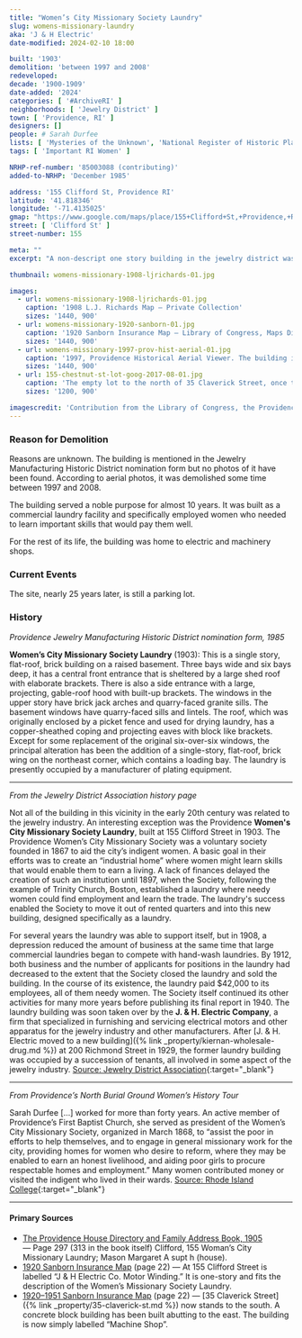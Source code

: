 ```yaml
---
title: "Women’s City Missionary Society Laundry"
slug: womens-missionary-laundry
aka: 'J & H Electric'
date-modified: 2024-02-10 18:00

built: '1903'
demolition: 'between 1997 and 2008'
redeveloped: 
decade: '1900-1909'
date-added: '2024'
categories: [ '#ArchiveRI' ]
neighborhoods: [ 'Jewelry District' ]
town: [ 'Providence, RI' ]
designers: []
people: # Sarah Durfee
lists: [ 'Mysteries of the Unknown', 'National Register of Historic Places', 'Providence Jewelry Manufacturing Historic District' ]
tags: [ 'Important RI Women' ]

NRHP-ref-number: '85003088 (contributing)'
added-to-NRHP: 'December 1985'

address: '155 Clifford St, Providence RI'
latitude: '41.818346'
longitude: '-71.4135025'
gmap: "https://www.google.com/maps/place/155+Clifford+St,+Providence,+RI+02903/@41.818346,-71.4135025,18z/data=!4m6!3m5!1s0x89e4456c9fc791ed:0xcb843791ce7b1d91!8m2!3d41.818342!4d-71.412215!16s%2Fg%2F11dzmlthyd?entry=ttu"
street: [ 'Clifford St' ]
street-number: 155

meta: ""
excerpt: "A non-descript one story building in the jewelry district was once a job training program for impoverished women"

thumbnail: womens-missionary-1908-ljrichards-01.jpg

images:
  - url: womens-missionary-1908-ljrichards-01.jpg
    caption: '1908 L.J. Richards Map — Private Collection'
    sizes: '1440, 900'
  - url: womens-missionary-1920-sanborn-01.jpg
    caption: '1920 Sanborn Insurance Map — Library of Congress, Maps Division'
    sizes: '1440, 900'
  - url: womens-missionary-1997-prov-hist-aerial-01.jpg
    caption: '1997, Providence Historical Aerial Viewer. The building is at the center of the circle'
    sizes: '1440, 900'
  - url: 155-chestnut-st-lot-goog-2017-08-01.jpg
    caption: 'The empty lot to the north of 35 Claverick Street, once the site of 155 Clifford'
    sizes: '1200, 900'

imagescredit: 'Contribution from the Library of Congress, the Providence Historical Aerial Viewer, and Google Streetview'
---
```


### Reason for Demolition

Reasons are unknown. The building is mentioned in the Jewelry Manufacturing Historic District nomination form but no photos of it have been found. According to aerial photos, it was demolished some time between 1997 and 2008.

The building served a noble purpose for almost 10 years. It was built as a commercial laundry facility and specifically employed women who needed to learn important skills that would pay them well.

For the rest of its life, the building was home to electric and machinery shops.


### Current Events

The site, nearly 25 years later, is still a parking lot.


### History

_Providence Jewelry Manufacturing Historic District nomination form, 1985_

**Women’s City Missionary Society Laundry** (1903): This is a single story, flat-roof, brick building on a raised basement. Three bays wide and six bays deep, it has a central front entrance that is sheltered by a large shed roof with elaborate brackets. There is also a side entrance with a large, projecting, gable-roof hood with built-up brackets. The windows in the upper story have brick jack arches and quarry-faced granite sills. The basement windows have quarry-faced sills and lintels. The roof, which was originally enclosed by a picket fence and used for drying laundry, has a copper-sheathed coping and projecting eaves with block like brackets. Except for some replacement of the original six-over-six windows, the principal alteration has been the addition of a single-story, flat-roof, brick wing on the northeast corner, which contains a loading bay. The laundry is presently occupied by a manufacturer of plating equipment.

***

_From the Jewelry District Association history page_

Not all of the building in this vicinity in the early 20th century was related to the jewelry industry. An interesting exception was the Providence **Women's City Missionary Society Laundry**, built at 155 Clifford Street in 1903. The  Providence Women’s City Missionary Society was a voluntary society founded in 1867 to aid the city’s indigent women. A basic goal in their efforts was to create an “industrial home” where women might learn skills that would enable them to earn a living. A lack of finances delayed the creation of such an institution until 1897, when the Society, following the example of Trinity Church, Boston, established a laundry where needy women could find employment and learn the trade. The laundry's success enabled the Society to move it out of rented quarters and into this new building, designed specifically as a laundry.

For several years the laundry was able to support itself, but in 1908, a depression reduced the amount of business at the same time that large commercial laundries began to compete with hand-wash laundries. By 1912, both business and the number of applicants for positions in the laundry had decreased to the extent that the Society closed the laundry and sold the building. In the course of its existence, the laundry paid $42,000 to its employees, all of them needy women. The Society itself continued its other activities for many more years before publishing its final report in 1940. The laundry building was soon taken over by the **J. & H. Electric Company**, a firm  that specialized in furnishing and servicing electrical motors and other apparatus for the jewelry industry and other manufacturers. After [J. & H. Electric moved to a new building]({% link _property/kiernan-wholesale-drug.md %}) at 200 Richmond Street in 1929, the former laundry building was occupied by a succession of tenants, all involved in some aspect of the jewelry industry. [Source: Jewelry District Association](//www.jewelrydistrict.org/history-of-the-district.html){:target="_blank"}

***

_From Providence’s North Burial Ground Women’s History Tour_

Sarah Durfee […] worked for more than forty years. An active member of Providence’s First Baptist Church, she served as president of the Women’s City Missionary Society, organized in March 1868, to “assist the poor in efforts to help themselves, and to engage in general missionary work for the city, providing homes for women who desire to reform, where they may be enabled to earn an honest livelihood, and aiding poor girls to procure respectable homes and employment.” Many women contributed money or visited the indigent who lived in their wards. [Source: Rhode Island College](//www.ric.edu/northburialground/tours_women-durfeesarah.html){:target="_blank"}

***

#### Primary Sources

+ [The Providence House Directory and Family Address Book, 1905](//t93c12bb2a2098924.starter1ua.preservica.com/uncategorized/IO_d1aab34e-e5c4-4d45-abc7-42b966af9f65/) — Page 297 (313 in the book itself) Clifford, 155 Woman’s City Missionary Laundry; Mason Margaret A supt h (house).
+ [1920 Sanborn Insurance Map](http://hdl.loc.gov/loc.gmd/g3774pm.g3774pm_g08099192001) (page 22) — At 155 Clifford Street is  labelled “J & H Electric Co. Motor Winding.” It is one-story and fits the description of the Women’s Missionary Society Laundry.
+ [1920–1951 Sanborn Insurance Map](http://hdl.loc.gov/loc.gmd/g3774pm.g3774pm_g08099195101) (page 22) — [35 Claverick Street]({% link _property/35-claverick-st.md %}) now stands to the south. A concrete block building has been built abutting to the east. The building is now simply labelled “Machine Shop”.
